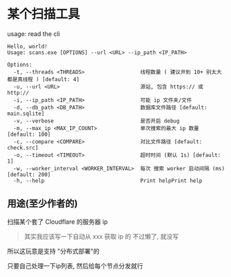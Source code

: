 # 某个扫描工具

usage: read the cli

```text
Hello, world!
Usage: scans.exe [OPTIONS] --url <URL> --ip_path <IP_PATH>

Options:
  -t, --threads <THREADS>                  线程数量 ( 建议开到 10+ 别太大 都是真线程 ) [default: 4]
  -u, --url <URL>                          源站, 包含 https:// 或 http://
  -i, --ip_path <IP_PATH>                  可能 ip 文件夹/文件
  -d, --db_path <DB_PATH>                  数据库文件路径 [default: main.sqlite]
  -v, --verbose                            是否开启 debug
  -m, --max_ip <MAX_IP_COUNT>              单次搜索的最大 ip 数量 [default: 100]
  -c, --compare <COMPARE>                  对比文件路径 [default: check.src]
  -o, --timeout <TIMEOUT>                  超时时间 (默认 1s) [default: 1]
  -w, --worker_interval <WORKER_INTERVAL>  每次 搜索 worker 启动间隔 (ms) [default: 200]
  -h, --help                               Print helpPrint help
```

## 用途(至少作者的)

扫描某个套了 Cloudflare 的服务器 ip

> 其实我应该写一下自动从 xxx 获取 ip 的
> 不过懒了, 就没写

所以这玩意是支持 "分布式部署"的

只要自己处理一下ip列表, 然后给每个节点分发就行
